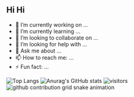 ## Hi Hi

- 🔭 I’m currently working on ...
- 🌱 I’m currently learning ...
- 👯 I’m looking to collaborate on ...
- 🤔 I’m looking for help with ...
- 💬 Ask me about ...
- 📫 How to reach me: ...
- ⚡ Fun fact: ...

![Top Langs](https://github-readme-stats.vercel.app/api/top-langs/hrmdmzanuraghazra)
![Anurag's GitHub stats](https://github-readme-stats.vercel.app/apihrmdmzanuraghazra)
![visitors](https://visitor-badge.glitch.me/badgehrmdmz=page.id&left_color=blue&right_color=red)
<picture>
  <source media="(prefers-color-scheme: dark)" srcset="https://raw.githubusercontent.com/hrmdmz/hrmdmz/output/github-contribution-grid-snake-dark.svg">
  <source media="(prefers-color-scheme: light)" srcset="https://raw.githubusercontent.com/hrmdmz/hrmdmz/output/github-contribution-grid-snake.svg">
  <img alt="github contribution grid snake animation" src="https://raw.githubusercontent.com/hrmdmz/hrmdmz/output/github-contribution-grid-snake.svg">
</picture>
